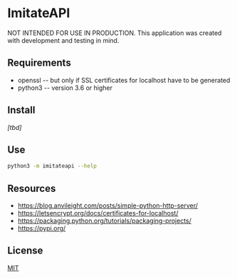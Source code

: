 # ImitateAPI

NOT INTENDED FOR USE IN PRODUCTION. This application was created with development and testing in mind.


## Requirements

* openssl -- but only if SSL certificates for localhost have to be generated
* python3 -- version 3.6 or higher


## Install

_[tbd]_


## Use

```bash
python3 -m imitateapi --help
```


## Resources

* https://blog.anvileight.com/posts/simple-python-http-server/
* https://letsencrypt.org/docs/certificates-for-localhost/
* https://packaging.python.org/tutorials/packaging-projects/
* https://pypi.org/


## License

[MIT](./LICENSE)
